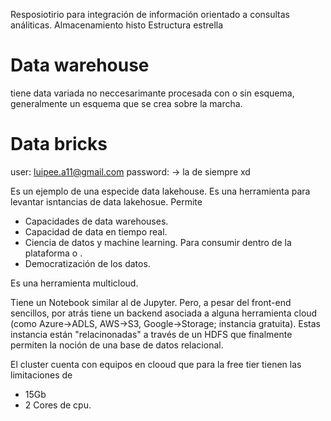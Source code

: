 
Resposiotirio para integración de información orientado a consultas análiticas. 
Almacenamiento histo
Estructura estrella


# Data warehouse

tiene data variada no neccesarimante procesada con o sin esquema, generalmente un esquema que se crea sobre la marcha. 

# Data bricks


user: luipee.a11@gmail.com
password: -> la de siempre xd

Es un ejemplo de una especide data lakehouse. 
Es una herramienta para levantar isntancias de data lakehosue. 
Permite
- Capacidades de data warehouses.
- Capacidad de data en tiempo real. 
- Ciencia de datos y machine learning.  Para consumir dentro de la plataforma o . 
- Democratización de los datos. 

Es una herramienta multicloud. 

Tiene un Notebook similar al de Jupyter. Pero, a pesar del front-end sencillos, por atrás tiene un backend asociada a alguna herramienta cloud (como Azure->ADLS, AWS->S3, Google->Storage; instancia gratuita). Estas instancia están "relacinonadas" a través de un HDFS que finalmente permiten la noción de una base de datos relacional. 

El cluster cuenta con equipos en clooud que para la free tier tienen las limitaciones  de
- 15Gb
- 2 Cores de cpu. 
